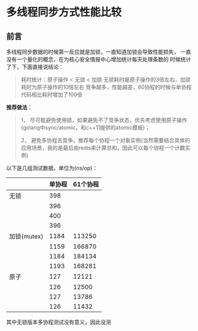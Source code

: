 多线程同步方式性能比较
===
前言
---
多线程同步数据的时候第一反应就是加锁，一直知道加锁会导致性能损失，
一直没有一个量化的概念，在为核心安全情报中心增加统计每天处理条数的
时候统计了下，下面直接说结论：
> 耗时统计：原子操作 < 无锁 < 加锁
> 无锁耗时是原子操作的3倍左右，加锁耗时为原子操作的10倍左右
> 竞争越多，性能越差，60协程的时候与单协程代码相比耗时增加了100倍

**推荐做法**：
> 1， 尽可能避免使用锁，如果避免不了竞争状态，优先考虑使用原子操作(golang中sync/atomic，和c++11提供的atomic模板)；
>
> 2， 避免多协程去竞争，推荐每个协程一个对象实例(当然需要结合具体的应用场景，我的是最后由redis来计算总和，因此可以每个协程一个计数实例)


以下是几组测试数据，单位为(ns/op)：

||单协程|61个协程|
|---|---|---|
|无锁|398||
||396||
||400||
||396||
|加锁(mutex)|1184|113250|
||1159|166870|
||1184|184134|
||1193|168281|
|原子|127|12121|
||126|12500|
||127|13786|
||126|11432|
其中无锁版本多协程测试没有意义，因此没测



